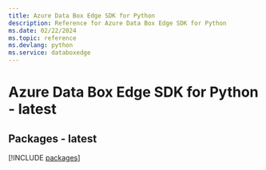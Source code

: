```yaml
---
title: Azure Data Box Edge SDK for Python
description: Reference for Azure Data Box Edge SDK for Python
ms.date: 02/22/2024
ms.topic: reference
ms.devlang: python
ms.service: databoxedge
---
```

# Azure Data Box Edge SDK for Python - latest
## Packages - latest
[!INCLUDE [packages](data-box-edge-index.md)]